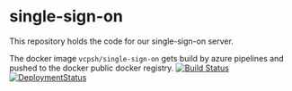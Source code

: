 # single-sign-on
This repository holds the code for our single-sign-on server.

The docker image `vcpsh/single-sign-on` gets build by azure pipelines and pushed to the docker public docker registry.
[![Build Status](https://dev.azure.com/vcp-sh/single-sign-on/_apis/build/status/vcpsh.single-sign-on?branchName=master)](https://dev.azure.com/vcp-sh/single-sign-on/_build/latest?definitionId=7&branchName=master)
[![DeploymentStatus](https://vsrm.dev.azure.com/vcp-sh/_apis/public/Release/badge/c727e85b-a881-4aa2-bc59-ea45c1a892d4/4/4)](https://vsrm.dev.azure.com/vcp-sh/_apis/public/Release/badge/c727e85b-a881-4aa2-bc59-ea45c1a892d4/4/4)
